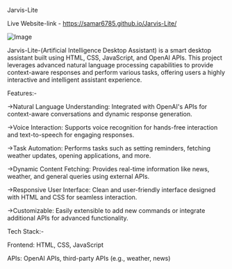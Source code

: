 Jarvis-Lite

Live Website-link -  https://samar6785.github.io/Jarvis-Lite/

![Image](https://github.com/user-attachments/assets/3e9fff7e-d031-4d13-9736-d2463c11cda5)

Jarvis-Lite-(Artificial Intelligence Desktop Assistant) is a smart desktop assistant built using HTML, CSS, JavaScript, and OpenAI APIs. This project leverages advanced natural language processing capabilities to provide context-aware responses and perform various tasks, offering users a highly interactive and intelligent assistant experience.

Features:-

->Natural Language Understanding:
Integrated with OpenAI's APIs for context-aware conversations and dynamic response generation.

->Voice Interaction:
Supports voice recognition for hands-free interaction and text-to-speech for engaging responses.

->Task Automation:
Performs tasks such as setting reminders, fetching weather updates, opening applications, and more.

->Dynamic Content Fetching:
Provides real-time information like news, weather, and general queries using external APIs.

->Responsive User Interface:
Clean and user-friendly interface designed with HTML and CSS for seamless interaction.

->Customizable:
Easily extensible to add new commands or integrate additional APIs for advanced functionality.

Tech Stack:-

Frontend: HTML, CSS, JavaScript

APIs: OpenAI APIs, third-party APIs (e.g., weather, news)
